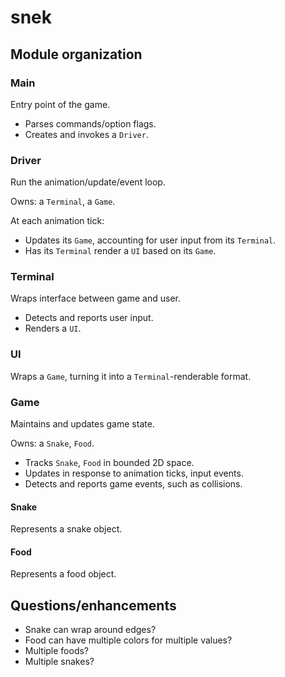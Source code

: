 # snek

## Module organization

### Main

Entry point of the game.

- Parses commands/option flags.
- Creates and invokes a `Driver`.

### Driver

Run the animation/update/event loop.

Owns: a `Terminal`, a `Game`.

At each animation tick:

- Updates its `Game`, accounting for user input from its `Terminal`.
- Has its `Terminal` render a `UI` based on its `Game`.

### Terminal

Wraps interface between game and user.

- Detects and reports user input.
- Renders a `UI`.

### UI

Wraps a `Game`, turning it into a `Terminal`-renderable format.

### Game

Maintains and updates game state.

Owns: a `Snake`, `Food`.

- Tracks `Snake`, `Food` in bounded 2D space.
- Updates in response to animation ticks, input events.
- Detects and reports game events, such as collisions.

#### Snake

Represents a snake object.

#### Food

Represents a food object.

## Questions/enhancements

- Snake can wrap around edges?
- Food can have multiple colors for multiple values?
- Multiple foods?
- Multiple snakes?

